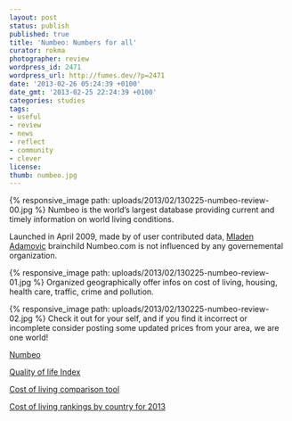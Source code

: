 ```yaml
---
layout: post
status: publish
published: true
title: 'Numbeo: Numbers for all'
curator: rokma
photographer: review
wordpress_id: 2471
wordpress_url: http://fumes.dev/?p=2471
date: '2013-02-26 05:24:39 +0100'
date_gmt: '2013-02-25 22:24:39 +0100'
categories: studies
tags:
- useful
- review
- news
- reflect
- community
- clever
license:
thumb: numbeo.jpg
---
```


{% responsive_image path: uploads/2013/02/130225-numbeo-review-00.jpg %}
Numbeo is the world&rsquo;s largest database providing current and timely information on world living conditions. 

Launched in April 2009, made by of user contributed data, <a href="http://www.numbeo.com/common/about.jsp" title="about numbeo" target="_blank">Mladen Adamovic</a> brainchild Numbeo.com is not influenced by any governemental organization. 

{% responsive_image path: uploads/2013/02/130225-numbeo-review-01.jpg %}
Organized geographically offer infos on cost of living, housing, health care, traffic, crime and pollution. 

{% responsive_image path: uploads/2013/02/130225-numbeo-review-02.jpg %}
Check it out for your self, and if you find it incorrect or incomplete consider posting some updated prices from your area, we are one world! 
 
<a href="http://munbeo.com" title="munbeo - wisdom of the crowd " target="_blank">Numbeo</a> 

<a href="http://www.numbeo.com/quality-of-life/rankings_by_country.jsp" title="Quality of Life Index for Country for 2013" target="_blank">Quality of life Index</a> 

<a href="http://www.numbeo.com/cost-of-living/comparison.jsp" title="Using this tool you can compare cost of living and it's indicators" target="_blank">Cost of living comparison tool</a> 

<a href="http://www.numbeo.com/cost-of-living/rankings_by_country.jsp" title="Cost of living rankings by country for 2013" target="_blank">Cost of living rankings by country for 2013</a> 
